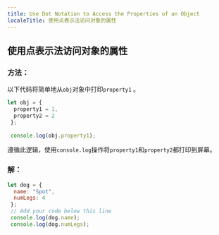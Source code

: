 ```yaml
---
title: Use Dot Notation to Access the Properties of an Object
localeTitle: 使用点表示法访问对象的属性
---
```

## 使用点表示法访问对象的属性

### 方法：

以下代码将简单地从`obj`对象中打印`property1` 。

```javascript
let obj = { 
  property1 = 1, 
  property2 = 2 
 }; 
 
 console.log(obj.property1); 
```

遵循此逻辑，使用`console.log`操作将`property1`和`property2`都打印到屏幕。

### 解：

```javascript
let dog = { 
  name: "Spot", 
  numLegs: 4 
 }; 
 // Add your code below this line 
 console.log(dog.name); 
 console.log(dog.numLegs); 

```